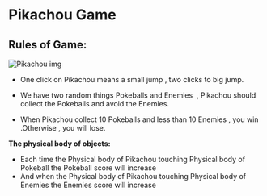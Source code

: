 # Pikachou Game

## Rules of Game:

![Pikachou img](https://thumbs.gfycat.com/ImperturbableElatedDogwoodtwigborer-small.gif)

- One click on Pikachou means a small jump , two clicks to big jump.

- We have two random things Pokeballs and Enemies  , Pikachou should collect the Pokeballs and avoid the Enemies.

- When Pikachou collect 10 Pokeballs and less than 10 Enemies , you win .Otherwise , you will lose.


**The physical body of objects:**

- Each time the Physical body of Pikachou touching 
 Physical body of Pokeball the Pokeball score will increase 
- And when the Physical body of Pikachou touching 
 Physical body of Enemies the Enemies score will increase 
